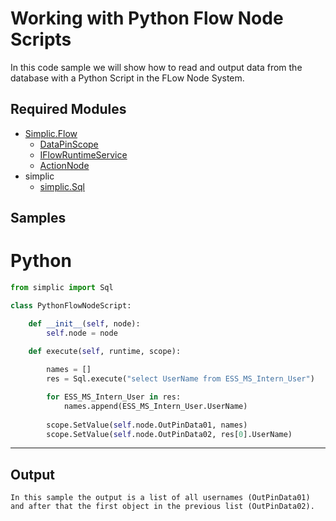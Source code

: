 # Working with Python Flow Node Scripts

In this code sample we will show how to read and output data from the database with a Python Script in the FLow Node System.

## Required Modules

- [Simplic.Flow](xref:Simplic.Flow)
  - [DataPinScope](xref:Simplic.Flow.DataPinScope)
  - [IFlowRuntimeService](xref:Simplic.Flow.IFlowRuntimeService)
  - [ActionNode](xref:Simplic.Flow.ActionNode)
- simplic
  - [simplic.Sql](xref:PythonAPI.Sql)

## Samples

# Python

```python
from simplic import Sql

class PythonFlowNodeScript:

    def __init__(self, node):
        self.node = node

    def execute(self, runtime, scope):
      
        names = []
        res = Sql.execute("select UserName from ESS_MS_Intern_User")

        for ESS_MS_Intern_User in res:
            names.append(ESS_MS_Intern_User.UserName)
            
        scope.SetValue(self.node.OutPinData01, names)
        scope.SetValue(self.node.OutPinData02, res[0].UserName)
```
***

## Output
```
In this sample the output is a list of all usernames (OutPinData01) and after that the first object in the previous list (OutPinData02).
```

